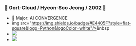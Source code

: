 ### 🔸 0ort-Cloud /  Hyeon-Soo Jeong / 2002 🔸
- 🔭 Major: AI CONVERGENCE
- img src="https://img.shields.io/badge/#E4405F?style=flat-square&logo=Python&logoColor=white"/></a>&nbsp 
- <a href="https://www.instagram.com/suspensi0n__/" target="_blank"><img src="https://img.shields.io/badge/#E4405F?style=Instagram&logo=로고&logoColor=로고색상"/></a>
- <a href="https://www.instagram.com/suspensi0n__/" target="_blank"><img src="https://img.shields.io/badge/INSTAGRAM-E4405F?style=flat-square&logo=Instagram&logoColor=white"/></a>
<!--
**0ort-Cloud/0ort-Cloud** is a ✨ _special_ ✨ repository because its `README.md` (this file) appears on your GitHub profile.

Here are some ideas to get you started:


- 🌱 I’m currently learning ...
- 👯 I’m looking to collaborate on ...
- 🤔 I’m looking for help with ...
- 💬 Ask me about ...
- 📫 How to reach me: ...
- 😄 Pronouns: ...
- ⚡ Fun fact: ...
-->
